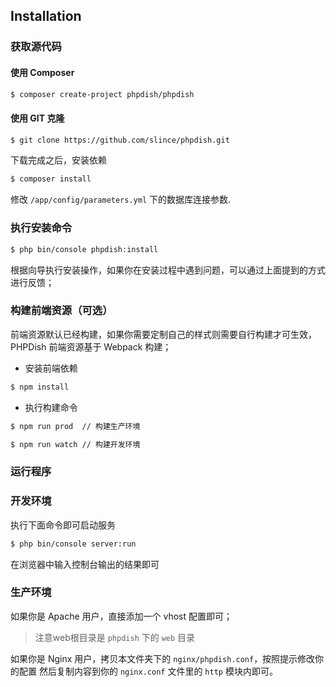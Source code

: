 ## Installation

### 获取源代码

#### 使用 Composer

```bash
$ composer create-project phpdish/phpdish
```

#### 使用 GIT 克隆

```bash
$ git clone https://github.com/slince/phpdish.git
```

下载完成之后，安装依赖

```bash
$ composer install
```

修改 `/app/config/parameters.yml` 下的数据库连接参数.

### 执行安装命令

```bash
$ php bin/console phpdish:install
```

根据向导执行安装操作，如果你在安装过程中遇到问题，可以通过上面提到的方式进行反馈；

### 构建前端资源（可选）

前端资源默认已经构建，如果你需要定制自己的样式则需要自行构建才可生效，PHPDish 前端资源基于 Webpack 构建；
 
 - 安装前端依赖
 
```bash
$ npm install
```

 - 执行构建命令
    
```bash
$ npm run prod  // 构建生产环境
```
  
```bash
$ npm run watch // 构建开发环境
```

### 运行程序

### 开发环境

执行下面命令即可启动服务

```bash
$ php bin/console server:run
```
在浏览器中输入控制台输出的结果即可

### 生产环境

如果你是 Apache 用户，直接添加一个 vhost 配置即可；

> 注意web根目录是 `phpdish` 下的 `web` 目录

如果你是 Nginx 用户，拷贝本文件夹下的 `nginx/phpdish.conf`，按照提示修改你的配置
然后复制内容到你的 `nginx.conf` 文件里的 `http` 模块内即可。
